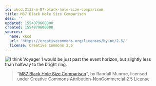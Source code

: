 ```yaml
---
id: xkcd.2135-m-87-black-hole-size-comparison
title: M87 Black Hole Size Comparison
desc: ''
updated: 1554879600000
created: 1554879600000
sources:
  name: xkcd
  url: 'https://creativecommons.org/licenses/by-nc/2.5/'
  license: Creative Commons 2.5
---
```

![I think Voyager 1 would be just past the event horizon, but slightly less than halfway to the bright ring.](https://imgs.xkcd.com/comics/m87_black_hole_size_comparison.png)
> "[M87 Black Hole Size Comparison](https://xkcd.com/2135/)", by Randall Munroe, licensed under Creative Commons Attribution-NonCommercial 2.5 License
